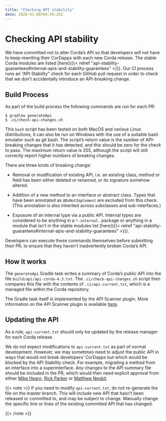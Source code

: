 ```yaml
---
title: "Checking API stability"
date: 2020-01-08T09:59:25Z
---
```



# Checking API stability
We have committed not to alter Corda’s API so that developers will not have to keep rewriting their CorDapps with each
            new Corda release. The stable Corda modules are listed [here]({{< relref "api-stability-guarantees#internal-apis-and-stability-guarantees" >}}). Our CI process runs an “API Stability”
            check for each GitHub pull request in order to check that we don’t accidentally introduce an API-breaking change.


## Build Process
As part of the build process the following commands are run for each PR:

```shell
$ gradlew generateApi
$ .ci/check-api-changes.sh
```
This `bash` script has been tested on both MacOS and various Linux distributions, it can also be run on Windows with the
                use of a suitable bash emulator such as git bash. The script’s return value is the number of API-breaking changes that it
                has detected, and this should be zero for the check to pass. The maximum return value is 255, although the script will still
                correctly report higher numbers of breaking changes.

There are three kinds of breaking change:


* Removal or modification of existing API, i.e. an existing class, method or field has been either deleted or renamed, or
                        its signature somehow altered.


* Addition of a new method to an interface or abstract class. Types that have been annotated as `@DoNotImplement` are
                        excluded from this check. (This annotation is also inherited across subclasses and sub-interfaces.)


* Exposure of an internal type via a public API. Internal types are considered to be anything in a `*.internal.` package
                        or anything in a module that isn’t in the stable modules list [here]({{< relref "api-stability-guarantees#internal-apis-and-stability-guarantees" >}}).


Developers can execute these commands themselves before submitting their PR, to ensure that they haven’t inadvertently
                broken Corda’s API.


## How it works
The `generateApi` Gradle task writes a summary of Corda’s public API into the file `build/api/api-corda-4.3.txt`.
                The `.ci/check-api-changes.sh` script then compares this file with the contents of `.ci/api-current.txt`, which is a
                managed file within the Corda repository.

The Gradle task itself is implemented by the API Scanner plugin. More information on the API Scanner plugin is available [here](https://github.com/corda/corda-gradle-plugins/tree/master/api-scanner).


## Updating the API
As a rule, `api-current.txt` should only be updated by the release manager for each Corda release.

We do not expect modifications to `api-current.txt` as part of normal development. However, we may sometimes need to adjust
                the public API in ways that would not break developers’ CorDapps but which would be blocked by the API Stability check.
                For example, migrating a method from an interface into a superinterface. Any changes to the API summary file should be
                included in the PR, which would then need explicit approval from either [Mike Hearn](https://github.com/mikehearn), [Rick Parker](https://github.com/rick-r3) or [Matthew Nesbit](https://github.com/mnesbit).


{{< note >}}
If you need to modify `api-current.txt`, do not re-generate the file on the master branch. This will include new API that
                    hasn’t been released or committed to, and may be subject to change. Manually change the specific line or lines of the
                    existing committed API that has changed.


{{< /note >}}

